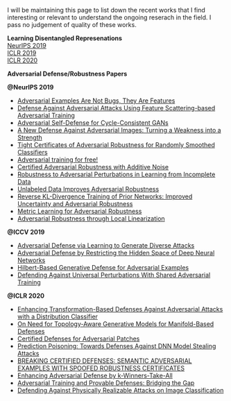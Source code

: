 I will be maintaining this page to list down the recent works that I find interesting or relevant to understand the ongoing reserach in the field. I pass no judgement of quality of these works.

**Learning Disentangled Represenations**  
[NeurIPS 2019](Disentangled_updates.md)  
[ICLR 2019](disentangled_iclr_2019.md)  
[ICLR 2020](disentanglement_iclr_2020t.md)

**Adversarial Defense/Robustness Papers**

**@NeurIPS 2019**  
- [Adversarial Examples Are Not Bugs, They Are Features](https://arxiv.org/pdf/1905.02175.pdf)
- [Defense Against Adversarial Attacks Using Feature Scattering-based Adversarial Training](https://arxiv.org/pdf/1907.10764.pdf)  
- [Adversarial Self-Defense for Cycle-Consistent GANs](https://arxiv.org/pdf/1908.01517.pdf)  
- [A New Defense Against Adversarial Images: Turning a Weakness into a Strength](https://arxiv.org/pdf/1910.07629.pdf)  
- [Tight Certificates of Adversarial Robustness for Randomly Smoothed Classifiers](http://papers.nips.cc/paper/8737-tight-certificates-of-adversarial-robustness-for-randomly-smoothed-classifiers.pdf)  
- [Adversarial training for free!](https://arxiv.org/pdf/1904.12843.pdf)  
- [Certified Adversarial Robustness with Additive Noise](https://arxiv.org/pdf/1809.03113.pdf)  
- [Robustness to Adversarial Perturbations in Learning from Incomplete Data](https://arxiv.org/pdf/1905.13021.pdf)  
- [Unlabeled Data Improves Adversarial Robustness](http://papers.nips.cc/paper/9298-unlabeled-data-improves-adversarial-robustness.pdf)  
- [Reverse KL-Divergence Training of Prior Networks: Improved Uncertainty and Adversarial Robustness](https://arxiv.org/pdf/1905.13472.pdf)  
- [Metric Learning for Adversarial Robustness](https://papers.nips.cc/paper/8339-metric-learning-for-adversarial-robustness.pdf)  
- [Adversarial Robustness through Local Linearization](http://papers.nips.cc/paper/9534-adversarial-robustness-through-local-linearization.pdf)


**@ICCV 2019**
- [Adversarial Defense via Learning to Generate Diverse Attacks](http://openaccess.thecvf.com/content_ICCV_2019/papers/Jang_Adversarial_Defense_via_Learning_to_Generate_Diverse_Attacks_ICCV_2019_paper.pdf)  
- [Adversarial Defense by Restricting the Hidden Space of Deep Neural Networks](http://openaccess.thecvf.com/content_ICCV_2019/papers/Mustafa_Adversarial_Defense_by_Restricting_the_Hidden_Space_of_Deep_Neural_ICCV_2019_paper.pdf)  
- [Hilbert-Based Generative Defense for Adversarial Examples](http://openaccess.thecvf.com/content_ICCV_2019/papers/Bai_Hilbert-Based_Generative_Defense_for_Adversarial_Examples_ICCV_2019_paper.pdf)  
- [Defending Against Universal Perturbations With Shared Adversarial Training](http://openaccess.thecvf.com/content_ICCV_2019/papers/Mummadi_Defending_Against_Universal_Perturbations_With_Shared_Adversarial_Training_ICCV_2019_paper.pdf)


**@ICLR 2020**
- [Enhancing Transformation-Based Defenses Against Adversarial Attacks with a Distribution Classifier](https://openreview.net/pdf?id=BkgWahEFvr)  
- [On Need for Topology-Aware Generative Models for Manifold-Based Defenses](https://openreview.net/pdf?id=r1lF_CEYwS)  
- [Certified Defenses for Adversarial Patches](https://openreview.net/pdf?id=HyeaSkrYPH)  
- [Prediction Poisoning: Towards Defenses Against DNN Model Stealing Attacks](https://openreview.net/pdf?id=SyevYxHtDB)  
- [BREAKING CERTIFIED DEFENSES: SEMANTIC ADVERSARIAL EXAMPLES WITH SPOOFED ROBUSTNESS CERTIFICATES](https://openreview.net/pdf?id=HJxdTxHYvB)  
- [Enhancing Adversarial Defense by k-Winners-Take-All](https://openreview.net/pdf?id=Skgvy64tvr)  
- [Adversarial Training and Provable Defenses: Bridging the Gap](https://openreview.net/pdf?id=SJxSDxrKDr)  
- [Defending Against Physically Realizable Attacks on Image Classification](https://openreview.net/forum?id=H1xscnEKDr)





